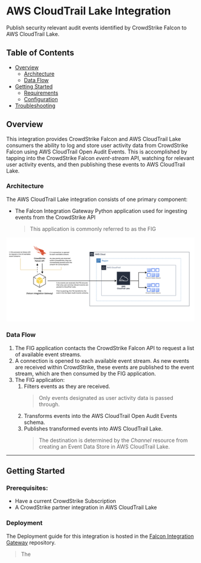 # AWS CloudTrail Lake Integration
Publish security relevant audit events identified by CrowdStrike Falcon to AWS CloudTrail Lake.

## Table of Contents
+ [Overview](#overview)
  + [Architecture](#architecture)
  + [Data Flow](#data-flow)
+ [Getting Started](#getting-started)
  + [Requirements](#requirements)
  + [Configuration](#configuring-the-application)
+ [Troubleshooting](#troubleshooting)
## Overview
This integration provides CrowdStrike Falcon and AWS CloudTrail Lake consumers the ability to log and store
user activity data from CrowdStrike Falcon using AWS CloudTrail Open Audit Events. This is accomplished by tapping
into the CrowdStrike Falcon *event-stream* API, watching for relevant user activity events, and then publishing
these events to AWS CloudTrail Lake.

### Architecture
The AWS CloudTrail Lake integration consists of one primary component:
* The Falcon Integration Gateway Python application used for ingesting events from the CrowdStrike API
  > This application is commonly referred to as the FIG

![AWS CloudTrail FIG Architectural Diagram](./images/aws-cloudtrail-lake-architecture.png)

### Data Flow
1. The FIG application contacts the CrowdStrike Falcon API to request a list of available event streams.
2. A connection is opened to each available event stream. As new events are received within CrowdStrike,
these events are published to the event stream, which are then consumed by the FIG application.
3. The FIG application:
    1. Filters events as they are received.
        > Only events designated as user activity data is passed through.
    2. Transforms events into the AWS CloudTrail Open Audit Events schema.
    3. Publishes transformed events into AWS CloudTrail Lake.
        > The destination is determined by the *Channel* resource from creating an Event Data Store in
        AWS CloudTrail Lake.
----------

## Getting Started


### Prerequisites:
* Have a current CrowdStrike Subscription
* A CrowdStrike partner integration in AWS CloudTrail Lake

### Deployment
The Deployment guide for this integration is hosted in the [Falcon Integration Gateway](https://github.com/CrowdStrike/Falcon-Integration-Gateway) repository.
> The 
